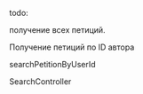 todo:

получение всех петиций.

Получение петиций по ID автора

searchPetitionByUserId

SearchController
